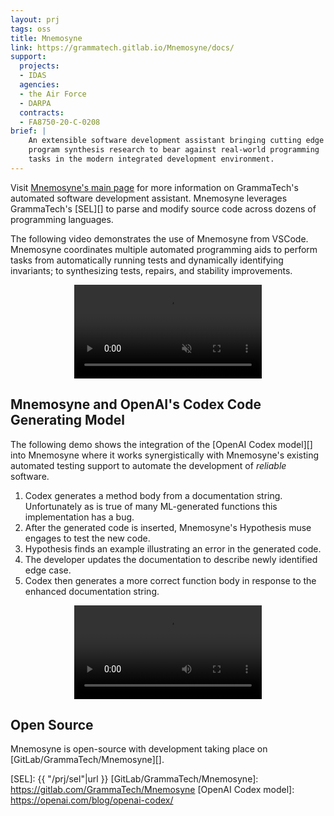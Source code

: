 ```yaml
---
layout: prj
tags: oss
title: Mnemosyne
link: https://grammatech.gitlab.io/Mnemosyne/docs/
support:
  projects:
  - IDAS
  agencies:
  - the Air Force
  - DARPA
  contracts:
  - FA8750-20-C-0208
brief: |
    An extensible software development assistant bringing cutting edge
    program synthesis research to bear against real-world programming
    tasks in the modern integrated development environment.
---
```


Visit [Mnemosyne's main page][] for more information on GrammaTech's
automated software development assistant.  Mnemosyne leverages
GrammaTech's [SEL][] to parse and modify source code across dozens of
programming languages.

The following video demonstrates the use of Mnemosyne from VSCode.
Mnemosyne coordinates multiple automated programming aids to perform
tasks from automatically running tests and dynamically identifying
invariants; to synthesizing tests, repairs, and stability
improvements.

<div class="w3-container w3-margin-bottom w3-padding-top">
<center>
<div style="max-width: 1000px;">
<video id="player" playsinline controls muted>
    <source src="https://grammatech.gitlab.io/Mnemosyne/docs/video/integrated-demo-june.mp4#t=0.01" type="video/mp4">
</video>
</div>
</center>
</div>

## Mnemosyne and OpenAI's Codex Code Generating Model

The following demo shows the integration of the [OpenAI Codex model][]
into Mnemosyne where it works synergistically with Mnemosyne's
existing automated testing support to automate the development of
*reliable* software.

1. Codex generates a method body from a documentation string.
   Unfortunately as is true of many ML-generated functions this
   implementation has a bug.
2. After the generated code is inserted, Mnemosyne's Hypothesis muse
   engages to test the new code.
3. Hypothesis finds an example illustrating an error in the generated
   code.
4. The developer updates the documentation to describe newly
   identified edge case.
5. Codex then generates a more correct function body in response to
   the enhanced documentation string.

<div class="w3-container w3-margin-bottom w3-padding-top">
<center>
<div style="max-width: 1000px;">
<video id="player2" playsinline controls>
    <source src="https://grammatech.gitlab.io/Mnemosyne/docs/video/function-generator-hypothesis-demo-1.mp4#t=0.01" type="video/mp4">
</video>
</div>
</center>
</div>

## Open Source

Mnemosyne is open-source with development taking place on
[GitLab/GrammaTech/Mnemosyne][].

[Mnemosyne's main page]: https://grammatech.gitlab.io/Mnemosyne/docs/
[SEL]: {{ "/prj/sel"|url }}
[GitLab/GrammaTech/Mnemosyne]: https://gitlab.com/GrammaTech/Mnemosyne
[OpenAI Codex model]: https://openai.com/blog/openai-codex/

<script src="https://cdn.plyr.io/3.6.7/plyr.js"></script>
<script>
  // Video player
  const player = new Plyr('#player', {
    title: 'Mnemosyne Integrated Demo',
    muted: true,
    autoplay: false,
    captions: { active:true, language: 'auto', update: false},
    controls: ['play-large', 'play', 'progress', 'current-time', 'mute', 'volume', 'captions', 'settings', 'pip', 'airplay', 'fullscreen'],
  });
  const player2 = new Plyr('#player2', {
    title: 'Mnemosyne Integrated Demo',
    muted: true,
    autoplay: false,
    captions: { active:true, language: 'auto', update: false},
    controls: ['play-large', 'play', 'progress', 'current-time', 'mute', 'volume', 'captions', 'settings', 'pip', 'airplay', 'fullscreen'],
  });
</script>
